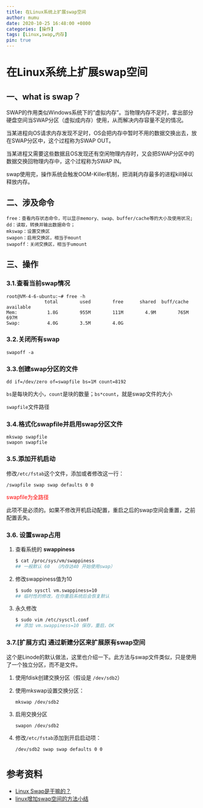```yaml
---
title: 在Linux系统上扩展swap空间
author: mumu
date: 2020-10-25 16:48:00 +0800
categories: [操作]
tags: [Linux,swap,内存]
pin: true
---
```


# 在Linux系统上扩展swap空间

## 一、what is swap？

SWAP的作用类似Windows系统下的“虚拟内存”。当物理内存不足时，拿出部分硬盘空间当SWAP分区（虚拟成内存）使用，从而解决内存容量不足的情况。

当某进程向OS请求内存发现不足时，OS会把内存中暂时不用的数据交换出去，放在SWAP分区中，这个过程称为SWAP OUT。

当某进程又需要这些数据且OS发现还有空闲物理内存时，又会把SWAP分区中的数据交换回物理内存中，这个过程称为SWAP IN。

swap使用完，操作系统会触发OOM-Killer机制，把消耗内存最多的进程kill掉以释放内存。

## 二、涉及命令

```shell
free：查看内存状态命令，可以显示memory、swap、buffer/cache等的大小及使用状况;
dd：读取，转换并输出数据命令；
mkswap：设置交换区
swapon：启用交换区，相当于mount
swapoff：关闭交换区，相当于umount
```

## 三、操作

### 3.1.查看当前swap情况

```shell
root@VM-4-6-ubuntu:~# free -h
              total        used        free      shared  buff/cache   available
Mem:           1.8G        955M        111M        4.9M        765M        697M
Swap:          4.0G        3.5M        4.0G
```

### 3.2.关闭所有swap

```shell
swapoff -a
```

### 3.3.创建swap分区的文件

```shell
dd if=/dev/zero of=swapfile bs=1M count=8192
```

`bs`是每块的大小，`count`是块的数量；`bs*count`，就是swap文件的大小

`swapfile`文件路径

### 3.4.格式化swapfile并启用swap分区文件

```shell
mkswap swapfile
swapon swapfile
```

### 3.5.添加开机启动

修改`/etc/fstab`这个文件，添加或者修改这一行：

```shell
/swapfile swap swap defaults 0 0
```

<font color=red>swapfile为全路径</font>

此项不是必须的。如果不修改开机启动配置，重启之后的swap空间会重置，之前配置丢失。

### 3.6. 设置swap占用

1. 查看系统的 **swappiness**

   ```sh
   $ cat /proc/sys/vm/swappiness
   ## 一般默认 60  （内存达40 开始使用swap）
   ```
2. 修改swappiness值为10
   ```sh
   $ sudo sysctl vm.swappiness=10
   ## 临时性的修改，在你重启系统后会恢复默认
   ```
3. 永久修改
   ```sh
   $ sudo vim /etc/sysctl.conf
   ## 添加 vm.swappiness=10 保存，重启，OK
   ```
### 3.7.[扩展方式] 通过新建分区来扩展原有swap空间

这个是Linode的默认做法，这里也介绍一下。此方法与swap文件类似，只是使用了一个独立分区，而不是文件。

1. 使用fdisk创建交换分区（假设是 `/dev/sdb2`）

2. 使用mkswap设置交换分区：

   ```shell
   mkswap /dev/sdb2
   ```

3. 启用交换分区

   ```shell
   swapon /dev/sdb2
   ```

4. 修改`/etc/fstab`添加到开启启动项：

   ```shell
   /dev/sdb2 swap swap defaults 0 0
   ```

# `参考资料`

- [Linux Swap是干嘛的？](https://www.cnblogs.com/pipci/p/11399250.html)
- [linux增加swap空间的方法小结](https://www.cnblogs.com/tocy/p/linux-swap-cmd-summary.html)



